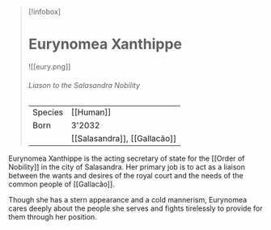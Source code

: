 > [!infobox]
> # Eurynomea Xanthippe
> ![[eury.png]]
> ###### *Liason to the Salasandra Nobility*
> |   |   |
> | ---- | ---- |
> | Species | [[Human]] |
> | Born | 3'2032 |
> |  | [[Salasandra]], [[Gallacão]] |
>

Eurynomea Xanthippe is the acting secretary of state for the [[Order of Nobility]] in the city of Salasandra. Her primary job is to act as a liaison between the wants and desires of the royal court and the needs of the common people of [[Gallacão]]. 

Though she has a stern appearance and a cold mannerism, Eurynomea cares deeply about the people she serves and fights tirelessly to provide for them through her position. 